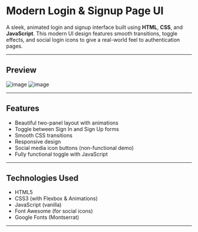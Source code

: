 #  Modern Login & Signup Page UI

A sleek, animated login and signup interface built using **HTML**, **CSS**, and **JavaScript**. This modern UI design features smooth transitions, toggle effects, and social login icons to give a real-world feel to authentication pages.

---

## Preview

![image](https://github.com/user-attachments/assets/5348f31b-5bc2-4211-91b7-7ead065e6e20)
![image](https://github.com/user-attachments/assets/62e250a9-ceb4-446f-a3c9-f0de7d3bf1c4)

---

##  Features

- Beautiful two-panel layout with animations
- Toggle between Sign In and Sign Up forms
- Smooth CSS transitions
- Responsive design
- Social media icon buttons (non-functional demo)
- Fully functional toggle with JavaScript

---

##  Technologies Used

- HTML5
- CSS3 (with Flexbox & Animations)
- JavaScript (vanilla)
- Font Awesome (for social icons)
- Google Fonts (Montserrat)

---



